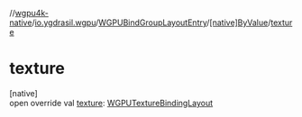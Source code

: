 //[wgpu4k-native](../../../../index.md)/[io.ygdrasil.wgpu](../../index.md)/[WGPUBindGroupLayoutEntry](../index.md)/[[native]ByValue](index.md)/[texture](texture.md)

# texture

[native]\
open override val [texture](texture.md): [WGPUTextureBindingLayout](../../-w-g-p-u-texture-binding-layout/index.md)